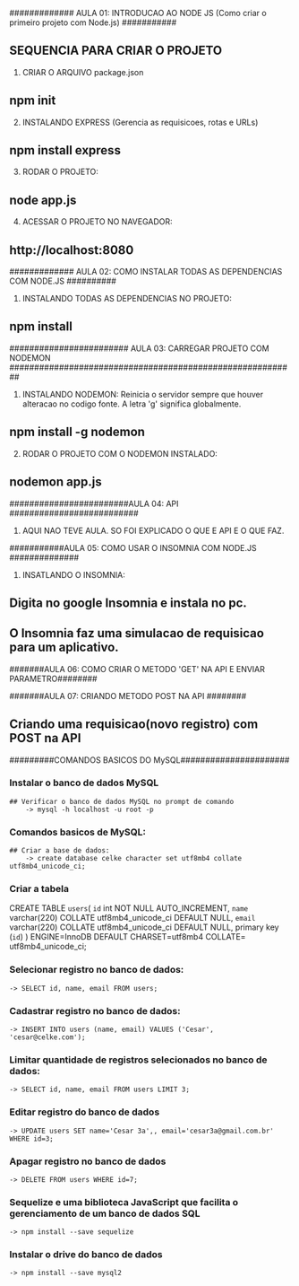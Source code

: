 ############# AULA 01: INTRODUCAO AO NODE JS (Como criar o primeiro projeto com Node.js) ###########

## SEQUENCIA PARA CRIAR O PROJETO

1) CRIAR O ARQUIVO package.json
## npm init

2) INSTALANDO EXPRESS (Gerencia as requisicoes, rotas e URLs)
## npm install express

3) RODAR O PROJETO:
## node app.js

4) ACESSAR O PROJETO NO NAVEGADOR:
## http://localhost:8080


############# AULA 02: COMO INSTALAR TODAS AS DEPENDENCIAS COM NODE.JS ##########
1) INSTALANDO TODAS AS DEPENDENCIAS NO PROJETO:
## npm install

######################## AULA 03: CARREGAR PROJETO COM NODEMON ##########################################################
1) INSTALANDO NODEMON: Reinicia o servidor sempre que houver alteracao no codigo fonte. A letra 'g' significa globalmente.
## npm install -g nodemon

2) RODAR O PROJETO COM O NODEMON INSTALADO:
## nodemon app.js

########################AULA 04: API ##########################
1) AQUI NAO TEVE AULA. SO FOI EXPLICADO O QUE E API E O QUE FAZ.

###########AULA 05: COMO USAR O INSOMNIA COM NODE.JS ##############
1) INSATLANDO O INSOMNIA:
## Digita no google Insomnia e instala no pc.
## O Insomnia faz uma simulacao de requisicao para um aplicativo.

#######AULA 06: COMO CRIAR O METODO 'GET' NA API E ENVIAR PARAMETRO########

#######AULA 07: CRIANDO METODO POST NA API ########
## Criando uma requisicao(novo registro) com POST na API

#########COMANDOS BASICOS DO MySQL######################
### Instalar o banco de dados MySQL
    ## Verificar o banco de dados MySQL no prompt de comando
        -> mysql -h localhost -u root -p

### Comandos basicos de MySQL:
    ## Criar a base de dados:
        -> create database celke character set utf8mb4 collate utf8mb4_unicode_ci;

### Criar a tabela
CREATE TABLE `users`(
    `id` int NOT NULL AUTO_INCREMENT,
    `name` varchar(220) COLLATE utf8mb4_unicode_ci DEFAULT NULL,
    `email` varchar(220) COLLATE utf8mb4_unicode_ci DEFAULT NULL,
    primary key (`id`)
) ENGINE=InnoDB DEFAULT CHARSET=utf8mb4 COLLATE= utf8mb4_unicode_ci;

### Selecionar registro no banco de dados:
    -> SELECT id, name, email FROM users;

### Cadastrar registro no banco de dados:
    -> INSERT INTO users (name, email) VALUES ('Cesar', 'cesar@celke.com');     

### Limitar quantidade de registros selecionados no banco de dados:
    -> SELECT id, name, email FROM users LIMIT 3;

### Editar registro do banco de dados
    -> UPDATE users SET name='Cesar 3a',, email='cesar3a@gmail.com.br' WHERE id=3;

### Apagar registro no banco de dados
    -> DELETE FROM users WHERE id=7;

### Sequelize e uma biblioteca JavaScript que facilita o gerenciamento de um banco de dados SQL
    -> npm install --save sequelize 

### Instalar o drive do banco de dados
    -> npm install --save mysql2

